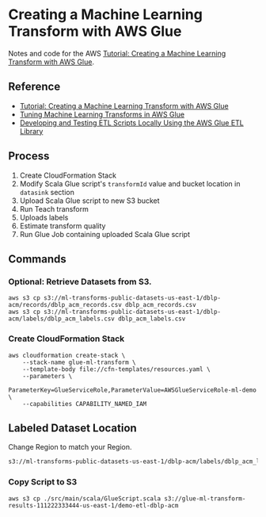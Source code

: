 # Creating a Machine Learning Transform with AWS Glue

Notes and code for the
AWS [Tutorial: Creating a Machine Learning Transform with AWS Glue](https://docs.aws.amazon.com/glue/latest/dg/machine-learning-transform-tutorial.html).

## Reference

- [Tutorial: Creating a Machine Learning Transform with AWS Glue](https://docs.aws.amazon.com/glue/latest/dg/machine-learning-transform-tutorial.html)
- [Tuning Machine Learning Transforms in AWS Glue](https://docs.aws.amazon.com/glue/latest/dg/add-job-machine-learning-transform-tuning.html)
- [Developing and Testing ETL Scripts Locally Using the AWS Glue ETL Library](https://docs.aws.amazon.com/glue/latest/dg/aws-glue-programming-etl-libraries.html)

## Process

1. Create CloudFormation Stack
2. Modify Scala Glue script's `transformId` value and bucket location in `datasink` section
3. Upload Scala Glue script to new S3 bucket
4. Run Teach transform
5. Uploads labels
6. Estimate transform quality
7. Run Glue Job containing uploaded Scala Glue script

## Commands

### Optional: Retrieve Datasets from S3.

```shell
aws s3 cp s3://ml-transforms-public-datasets-us-east-1/dblp-acm/records/dblp_acm_records.csv dblp_acm_records.csv
aws s3 cp s3://ml-transforms-public-datasets-us-east-1/dblp-acm/labels/dblp_acm_labels.csv dblp_acm_labels.csv
```

### Create CloudFormation Stack

```
aws cloudformation create-stack \
    --stack-name glue-ml-transform \
    --template-body file://cfn-templates/resources.yaml \
    --parameters \
        ParameterKey=GlueServiceRole,ParameterValue=AWSGlueServiceRole-ml-demo \
    --capabilities CAPABILITY_NAMED_IAM
```

## Labeled Dataset Location

Change Region to match your Region.

```txt
s3://ml-transforms-public-datasets-us-east-1/dblp-acm/labels/dblp_acm_labels.csv
```

### Copy Script to S3


```shell
aws s3 cp ./src/main/scala/GlueScript.scala s3://glue-ml-transform-results-111222333444-us-east-1/demo-etl-dblp-acm
```